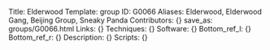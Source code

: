 Title: Elderwood
Template: group 
ID: G0066
Aliases: Elderwood, Elderwood Gang, Beijing Group, Sneaky Panda
Contributors: {}
save_as: groups/G0066.html 
Links: {} 
Techniques: {} 
Software: {} 
Bottom_ref_l: {} 
Bottom_ref_r: {} 
Description: {} 
Scripts: {} 
